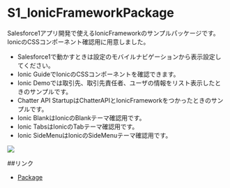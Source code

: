 S1_IonicFrameworkPackage
========================

Salesforce1アプリ開発で使えるIonicFrameworkのサンプルパッケージです。  
IonicのCSSコンポーネント確認用に用意しました。  
  
- Salesforce1で動かすときは設定のモバイルナビゲーションから表示設定してください。
- Ionic GuideでIonicのCSSコンポーネントを確認できます。
- Ionic Demoでは取引先、取引先責任者、ユーザの情報をリスト表示したときのサンプルです。
- Chatter API StartupはChatterAPIとIonicFrameworkをつかったときのサンプルです。
- Ionic BlankはIonicのBlankテーマ確認用です。
- Ionic TabsはIonicのTabテーマ確認用です。
- Ionic SideMenuはIonicのSideMenuテーマ確認用です。
  
<img src="http://f.st-hatena.com/images/fotolife/t/tyoshikawa1106/20140607/20140607124256.png" />  

##リンク
- <a href="https://login.salesforce.com/packaging/installPackage.apexp?p0=04ti0000000LH6K">Package</a>
